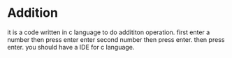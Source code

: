 # Addition
it is a code written in c language to do addititon operation. 
first enter a number then press enter 
enter second number then press enter.
then press enter.
you should have a IDE for c language.
